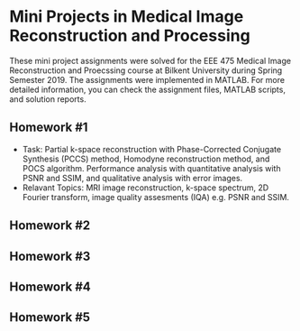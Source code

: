 # Mini Projects in Medical Image Reconstruction and Processing 

These mini project assignments were solved for the EEE 475 Medical Image Reconstruction and Proecssing course at Bilkent University during Spring Semester 2019. The assignments were implemented in MATLAB. For more detailed information, you can check the assignment files, MATLAB scripts, and solution reports.

## Homework #1
- Task: Partial k-space reconstruction with Phase-Corrected Conjugate Synthesis (PCCS) method, Homodyne reconstruction method, and POCS algorithm. Performance analysis with quantitative analysis with PSNR and SSIM, and qualitative analysis with error images. 
- Relavant Topics: MRI image reconstruction, k-space spectrum, 2D Fourier transform, image quality assesments (IQA) e.g. PSNR and SSIM.

## Homework #2

## Homework #3

## Homework #4

## Homework #5
